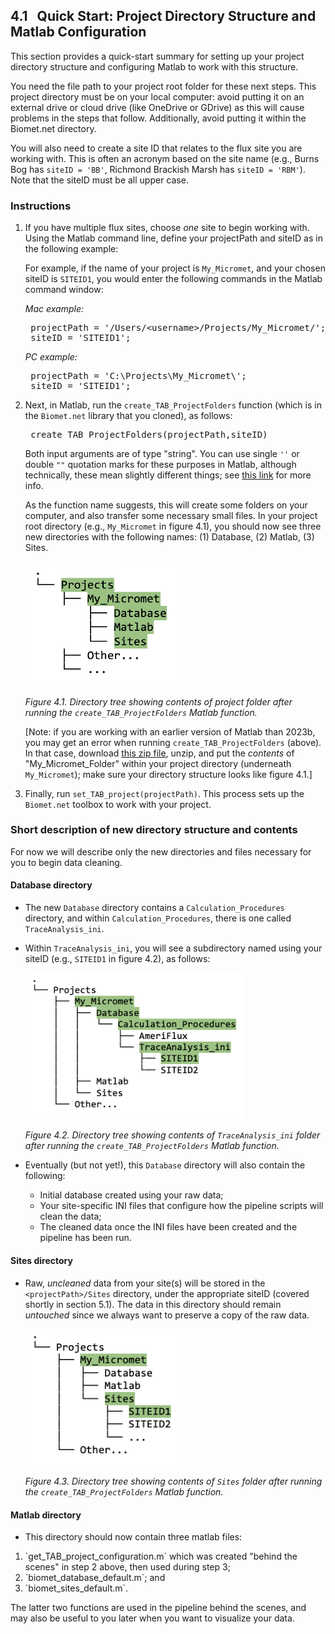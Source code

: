 ## 4.1 &nbsp; Quick Start: Project Directory Structure and Matlab Configuration
<!-- ## 4.1. &nbsp; Quick Start: Project Directory Structure and Matlab Configuration -->

<link rel="stylesheet" href="css/style.css">

This section provides a quick-start summary for setting up your project directory structure and configuring Matlab to work with this structure. <!-- For a more detailed description of these steps see sections 4.2 and 4.3. -->

You need the file path to your project root folder for these next steps. This project directory must be on your local computer: avoid putting it on an external drive or cloud drive (like OneDrive or GDrive) as this will cause problems in the steps that follow. Additionally, avoid putting it within the Biomet.net directory.

You will also need to create a site ID that relates to the flux site you are working with. This is often an acronym based on the site name (e.g., Burns Bog has `siteID = 'BB'`, Richmond Brackish Marsh has `siteID = 'RBM'`). Note that the siteID must be all upper case.

### Instructions

1. If you have multiple flux sites, choose *one* site to begin working with. Using the Matlab command line, define your projectPath and siteID as in the following example:

    For example, if the name of your project is `My_Micromet`, and your chosen siteID is `SITEID1`, you would enter the following commands in the Matlab command window:

    *Mac example:*
    <pre>
    projectPath = '/Users/&lt;username&gt;/Projects/My_Micromet/';
    siteID = 'SITEID1';</pre>

    *PC example:*
    <pre>
    projectPath = 'C:\Projects\My_Micromet\';
    siteID = 'SITEID1';</pre>

2. Next, in Matlab, run the `create_TAB_ProjectFolders` function (which is in the `Biomet.net` library that you cloned), as follows:
    
    <pre>
    create_TAB_ProjectFolders(projectPath,siteID)</pre>    

    Both input arguments are of type "string". You can use single `''` or double `""` quotation marks for these purposes in Matlab, although technically, these mean slightly different things; see <a href="https://www.mathworks.com/help/matlab/ref/string.html" target="_blank" rel="noopener noreferrer">this link</a> for more info. 

    As the function name suggests, this will create some folders on your computer, and also transfer some necessary small files. In your project root directory (e.g., `My_Micromet` in figure 4.1), you should now see three new directories with the following names: (1) Database, (2) Matlab, (3) Sites. 

    <img src="images/directory_trees/DirectoryTree1_short.jpg" alt="DirectoryTree:ProjectDirectory&Subdirectories" width="250"/>
    
    *Figure 4.1. Directory tree showing contents of project folder after running the `create_TAB_ProjectFolders` Matlab function.* 

    [Note: if you are working with an earlier version of Matlab than 2023b, you may get an error when running `create_TAB_ProjectFolders` (above). In that case, download <a href= "presentation/My_Micromet_Folder.zip">this zip file</a>, unzip, and put the *contents* of "My_Micromet_Folder" within your project directory (underneath `My_Micromet`); make sure your directory structure looks like figure 4.1.] 

3. Finally, run `set_TAB_project(projectPath)`. This process sets up the `Biomet.net` toolbox to work with your project. 

### Short description of new directory structure and contents

For now we will describe only the new directories and files necessary for you to begin data cleaning. <!-- For the long description see section 4.2 [xxx link].-->

#### Database directory
* The new `Database` directory contains a `Calculation_Procedures` directory, and within `Calculation_Procedures`, there is one called `TraceAnalysis_ini`. 

* Within `TraceAnalysis_ini`, you will see a subdirectory named using your siteID (e.g., `SITEID1` in figure 4.2), as follows:

    <img src="images/directory_trees/DirectoryTree2b_short.jpg" alt="DirectoryTree:DatabaseDirectory&Subdirectories" width="350"/>
    
    *Figure 4.2. Directory tree showing contents of `TraceAnalysis_ini` folder after running the `create_TAB_ProjectFolders` Matlab function.* 

* Eventually (but not yet!), this `Database` directory will also contain the following:
    - Initial database created using your raw data;
    - Your site-specific INI files that configure how the pipeline scripts will clean the data;
    - The cleaned data once the INI files have been created and the pipeline has been run.


#### Sites directory
* Raw, *uncleaned* data from your site(s) will be stored in the `<projectPath>/Sites` directory, under the appropriate siteID (covered shortly in section 5.1). The data in this directory should remain *untouched* since we always want to preserve a copy of the raw data. 

    <img src="images/directory_trees/DirectoryTree3.jpg" alt="DirectoryTree:SitesDatabaseDirectory&Subdirectories" width="250"/>

    *Figure 4.3. Directory tree showing contents of `Sites` folder after running the `create_TAB_ProjectFolders` Matlab function.* 

#### Matlab directory
* This directory should now contain three matlab files: 
<ol>
    <li>`get_TAB_project_configuration.m` which was created "behind the scenes" in step 2 above, then used during step 3;</li>
    <li>`biomet_database_default.m`; and </li>
    <li>`biomet_sites_default.m`.</li> 
</ol>

The latter two functions are used in the pipeline behind the scenes, and may also be useful to you later when you want to visualize your data.




